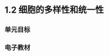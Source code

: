 # 1.2 细胞的多样性和统一性

## 单元目标


## 电子教材

<Epep grade="gzswb1" :pep="1443001111191" :pages="9" :paged="14" ></Epep>